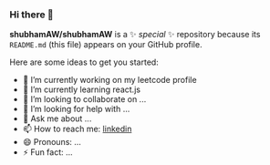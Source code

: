 ### Hi there 👋


**shubhamAW/shubhamAW** is a ✨ _special_ ✨ repository because its `README.md` (this file) appears on your GitHub profile.

Here are some ideas to get you started:

- 🔭 I’m currently working on my leetcode profile 
- 🌱 I’m currently learning react.js
- 👯 I’m looking to collaborate on ...
- 🤔 I’m looking for help with ...
- 💬 Ask me about ...
- 📫 How to reach me: [linkedin](https://www.linkedin.com/in/shubhamaw/)
- 😄 Pronouns: ...
- ⚡ Fun fact: ...

